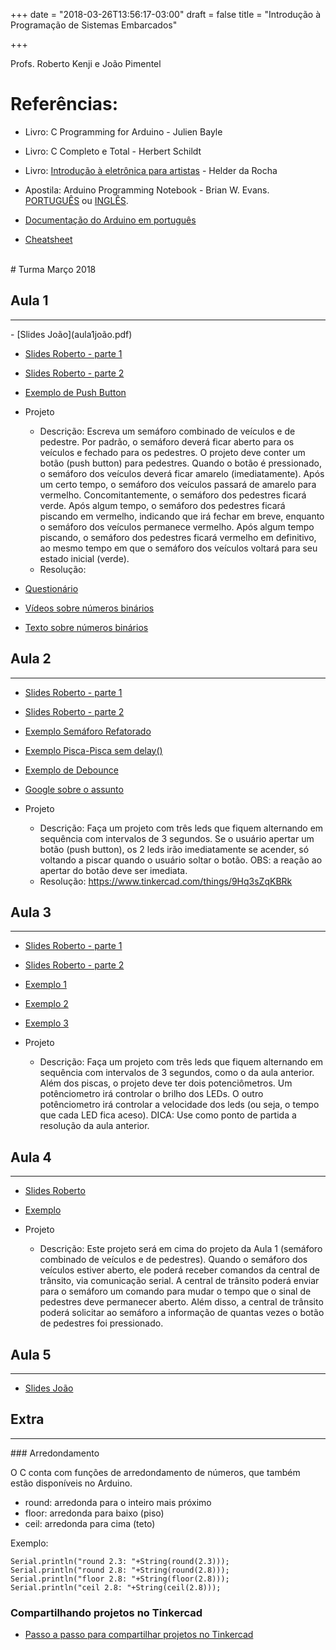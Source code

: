 +++
date = "2018-03-26T13:56:17-03:00"
draft = false
title = "Introdução à Programação de Sistemas Embarcados"

+++

Profs. Roberto Kenji e João Pimentel


# Referências:

 - Livro: C Programming for Arduino - Julien Bayle

 - Livro: C Completo e Total - Herbert Schildt

 - Livro: [Introdução à eletrônica para artistas](http://www.argonavis.com.br/download/eletronica-para-artistas.html) - Helder da Rocha
 - Apostila: Arduino Programming Notebook - Brian W. Evans. [PORTUGUÊS](notebook_pt_br.pdf) ou [INGLÊS](notebook_en.pdf).

 - [Documentação do Arduino em português](https://www.arduino.cc/reference/pt/)

 - [Cheatsheet](cheatsheet.jpeg)

<br />
# Turma Março 2018


## Aula 1
<hr />
 - [Slides João](aula1joão.pdf)

 - [Slides Roberto - parte 1](aula1kenji-parte1.pdf)

 - [Slides Roberto - parte 2](aula1kenji-parte2.pdf)

 - [Exemplo de Push Button](exemplo_pushbutton.png)

 - Projeto
   - Descrição: Escreva um semáforo combinado de veículos e de pedestre.
   Por padrão, o semáforo deverá ficar aberto para os veículos e fechado para os pedestres.
   O projeto deve conter um botão (push button) para pedestres.
   Quando o botão é pressionado, o semáforo dos veículos deverá ficar amarelo (imediatamente).
   Após um certo tempo, o semáforo dos veículos passará de amarelo para vermelho.
   Concomitantemente, o semáforo dos pedestres ficará verde.
   Após algum tempo, o semáforo dos pedestres ficará piscando em vermelho, indicando
   que irá fechar em breve, enquanto o semáforo dos veículos permanece vermelho.
   Após algum tempo piscando, o semáforo dos pedestres ficará vermelho em definitivo,
   ao mesmo tempo em que o semáforo dos veículos voltará para seu estado inicial (verde).
   - Resolução:

 - [Questionário](https://goo.gl/forms/LhvOp8lUqtSZ6ctC2)

 - [Vídeos sobre números binários](https://pt.khanacademy.org/math/algebra-home/alg-intro-to-algebra/algebra-alternate-number-bases/v/number-systems-introduction)

 - [Texto sobre números binários](https://www.tecmundo.com.br/infografico/9424-como-um-computador-faz-calculos-pelo-sistema-binario-.htm)

## Aula 2
<hr />

- [Slides Roberto - parte 1](aula2kenji-parte1.pdf)

- [Slides Roberto - parte 2](aula2kenji-parte2.pdf)

- [Exemplo Semáforo Refatorado](https://www.tinkercad.com/things/lsRlh2fF7nc)

- [Exemplo Pisca-Pisca sem delay()](https://www.tinkercad.com/things/9Fmb7YLFRuO)

- [Exemplo de Debounce](https://www.tinkercad.com/things/bxMeDZzWh4j)

- [Google sobre o assunto](https://www.google.com.br/search?q=arduino+delay+n%C3%A3o+bloqueante)

- Projeto
  - Descrição: Faça um projeto com três leds que fiquem alternando em sequência com intervalos de 3 segundos.
    Se o usuário apertar um botão (push button), os 2 leds irão imediatamente se acender,
    só voltando a piscar quando o usuário soltar o botão.
    OBS: a reação ao apertar do botão deve ser imediata.
  - Resolução: https://www.tinkercad.com/things/9Hq3sZqKBRk

## Aula 3
<hr />

- [Slides Roberto - parte 1](aula3kenji-parte1.pdf)

- [Slides Roberto - parte 2](aula3kenji-parte2.pdf)

- [Exemplo 1](https://www.tinkercad.com/things/82jRMjBJ57S)

- [Exemplo 2](https://www.tinkercad.com/things/iNXi9pq43RE)

- [Exemplo 3](https://www.tinkercad.com/things/lmARHvd7IoS)

- Projeto
  - Descrição: Faça um projeto com três leds que fiquem alternando em sequência
   com intervalos de 3 segundos, como o da aula anterior.
   Além dos piscas, o projeto deve ter dois potenciômetros. Um potênciometro
   irá controlar o brilho dos LEDs. O outro potênciometro irá controlar a velocidade
   dos leds (ou seja, o tempo que cada LED fica aceso).
   DICA: Use como ponto de partida a resolução da aula anterior.


## Aula 4
<hr />

 - [Slides Roberto](aula4kenji.pdf)

 - [Exemplo](https://www.tinkercad.com/things/d6ctTW0g7ds)

 - Projeto
   - Descrição: Este projeto será em cima do projeto da Aula 1 (semáforo combinado
     de veículos e de pedestres).
     Quando o semáforo dos veículos estiver aberto, ele poderá receber comandos
     da central de trânsito, via comunicação serial.
     A central de trânsito poderá enviar para o semáforo um comando para mudar
     o tempo que o sinal de pedestres deve permanecer aberto.
     Além disso, a central de trânsito poderá solicitar ao semáforo a informação
     de quantas vezes o botão de pedestres foi pressionado.

## Aula 5
<hr />

 - [Slides João](#)

## Extra
<hr />
### Arredondamento

O C conta com funções de arredondamento de números, que também estão disponíveis
no Arduino.

- round: arredonda para o inteiro mais próximo
- floor: arredonda para baixo (piso)
- ceil: arredonda para cima (teto)

Exemplo:

```
Serial.println("round 2.3: "+String(round(2.3)));
Serial.println("round 2.8: "+String(round(2.8)));
Serial.println("floor 2.8: "+String(floor(2.8)));
Serial.println("ceil 2.8: "+String(ceil(2.8)));
```

### Compartilhando projetos no Tinkercad

 - [Passo a passo para compartilhar projetos no Tinkercad](compartilharTinkercad.pdf)
